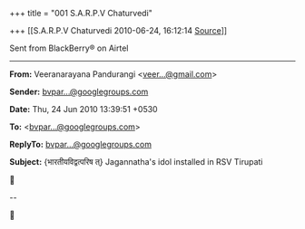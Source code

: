 +++
title = "001 S.A.R.P.V Chaturvedi"

+++
[[S.A.R.P.V Chaturvedi	2010-06-24, 16:12:14 [Source](https://groups.google.com/g/bvparishat/c/XF5HWtt1cY0)]]



Sent from BlackBerry® on Airtel

------------------------------------------------------------------------

**From:** Veeranarayana Pandurangi \<[veer...@gmail.com]()\>

**Sender:** [bvpar...@googlegroups.com]()

**Date:** Thu, 24 Jun 2010 13:39:51 +0530

**To:** \<[bvpar...@googlegroups.com]()\>

**ReplyTo:** [bvpar...@googlegroups.com]()

**Subject:** {भारतीयविद्वत्परिष त्} Jagannatha's idol installed in RSV Tirupati



--  



